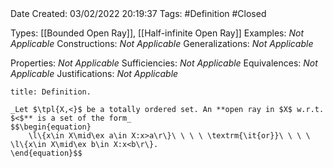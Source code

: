 <br />
<br />

Date Created: 03/02/2022 20:19:37
Tags: #Definition #Closed 

Types: [[Bounded Open Ray]], [[Half-infinite Open Ray]]
Examples: _Not Applicable_
Constructions: _Not Applicable_
Generalizations: _Not Applicable_

Properties: _Not Applicable_
Sufficiencies: _Not Applicable_
Equivalences: _Not Applicable_
Justifications: _Not Applicable_

``` ad-Definition
title: Definition.

_Let $\tpl{X,<}$ be a totally ordered set. An **open ray in $X$ w.r.t. $<$** is a set of the form_
$$\begin{equation}
    \l\{x\in X\mid\ex a\in X:x>a\r\}\ \ \ \ \textrm{\it{or}}\ \ \ \ \l\{x\in X\mid\ex b\in X:x<b\r\}.
\end{equation}$$

```
